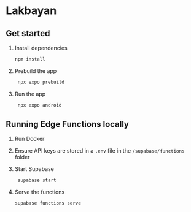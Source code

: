 # Lakbayan

## Get started

1. Install dependencies

   ```bash
   npm install
   ```

2. Prebuild the app

   ```bash
    npx expo prebuild
   ```

3. Run the app

   ```bash
    npx expo android
   ```

## Running Edge Functions locally

1. Run Docker

2. Ensure API keys are stored in a `.env` file in the `/supabase/functions` folder

3. Start Supabase 

   ```bash
    supabase start
   ```

4. Serve the functions

   ```bash
   supabase functions serve
   ```